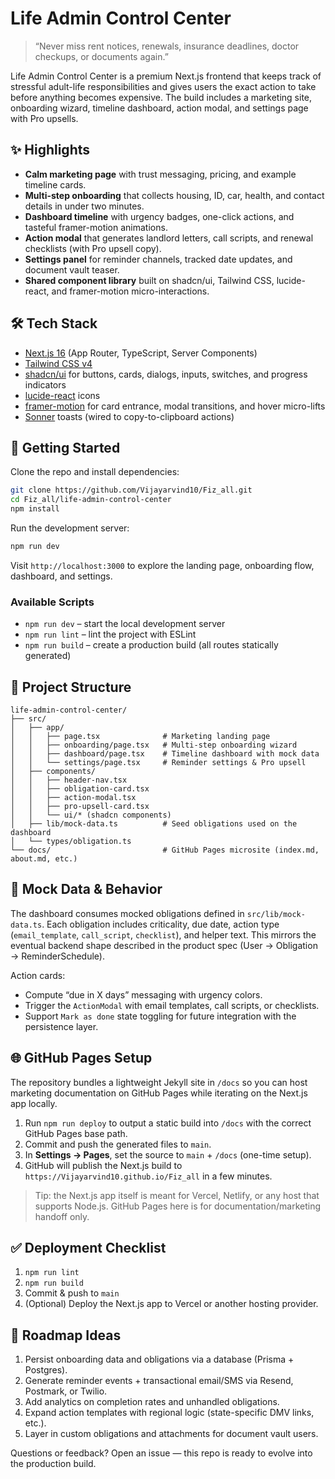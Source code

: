 # Life Admin Control Center

> “Never miss rent notices, renewals, insurance deadlines, doctor checkups, or documents again.”

Life Admin Control Center is a premium Next.js frontend that keeps track of stressful adult-life responsibilities and gives users the exact action to take before anything becomes expensive. The build includes a marketing site, onboarding wizard, timeline dashboard, action modal, and settings page with Pro upsells.

## ✨ Highlights

- **Calm marketing page** with trust messaging, pricing, and example timeline cards.
- **Multi-step onboarding** that collects housing, ID, car, health, and contact details in under two minutes.
- **Dashboard timeline** with urgency badges, one-click actions, and tasteful framer-motion animations.
- **Action modal** that generates landlord letters, call scripts, and renewal checklists (with Pro upsell copy).
- **Settings panel** for reminder channels, tracked date updates, and document vault teaser.
- **Shared component library** built on shadcn/ui, Tailwind CSS, lucide-react, and framer-motion micro-interactions.

## 🛠️ Tech Stack

- [Next.js 16](https://nextjs.org/) (App Router, TypeScript, Server Components)
- [Tailwind CSS v4](https://tailwindcss.com/)
- [shadcn/ui](https://ui.shadcn.com/) for buttons, cards, dialogs, inputs, switches, and progress indicators
- [lucide-react](https://lucide.dev/) icons
- [framer-motion](https://www.framer.com/motion/) for card entrance, modal transitions, and hover micro-lifts
- [Sonner](https://sonner.emilkowal.ski/) toasts (wired to copy-to-clipboard actions)

## 🚀 Getting Started

Clone the repo and install dependencies:

```bash
git clone https://github.com/Vijayarvind10/Fiz_all.git
cd Fiz_all/life-admin-control-center
npm install
```

Run the development server:

```bash
npm run dev
```

Visit `http://localhost:3000` to explore the landing page, onboarding flow, dashboard, and settings.

### Available Scripts

- `npm run dev` – start the local development server
- `npm run lint` – lint the project with ESLint
- `npm run build` – create a production build (all routes statically generated)

## 📁 Project Structure

```
life-admin-control-center/
├── src/
│   ├── app/
│   │   ├── page.tsx              # Marketing landing page
│   │   ├── onboarding/page.tsx   # Multi-step onboarding wizard
│   │   ├── dashboard/page.tsx    # Timeline dashboard with mock data
│   │   └── settings/page.tsx     # Reminder settings & Pro upsell
│   ├── components/
│   │   ├── header-nav.tsx
│   │   ├── obligation-card.tsx
│   │   ├── action-modal.tsx
│   │   ├── pro-upsell-card.tsx
│   │   └── ui/* (shadcn components)
│   ├── lib/mock-data.ts          # Seed obligations used on the dashboard
│   └── types/obligation.ts
└── docs/                         # GitHub Pages microsite (index.md, about.md, etc.)
```

## 🧪 Mock Data & Behavior

The dashboard consumes mocked obligations defined in `src/lib/mock-data.ts`. Each obligation includes criticality, due date, action type (`email_template`, `call_script`, `checklist`), and helper text. This mirrors the eventual backend shape described in the product spec (User → Obligation → ReminderSchedule).

Action cards:

- Compute “due in X days” messaging with urgency colors.
- Trigger the `ActionModal` with email templates, call scripts, or checklists.
- Support `Mark as done` state toggling for future integration with the persistence layer.

## 🌐 GitHub Pages Setup

The repository bundles a lightweight Jekyll site in `/docs` so you can host marketing documentation on GitHub Pages while iterating on the Next.js app locally.

1. Run `npm run deploy` to output a static build into `/docs` with the correct GitHub Pages base path.
2. Commit and push the generated files to `main`.
3. In **Settings → Pages**, set the source to `main` + `/docs` (one-time setup).
4. GitHub will publish the Next.js build to `https://Vijayarvind10.github.io/Fiz_all` in a few minutes.

> Tip: the Next.js app itself is meant for Vercel, Netlify, or any host that supports Node.js. GitHub Pages here is for documentation/marketing handoff only.

## ✅ Deployment Checklist

1. `npm run lint`
2. `npm run build`
3. Commit & push to `main`
4. (Optional) Deploy the Next.js app to Vercel or another hosting provider.

## 🧭 Roadmap Ideas

1. Persist onboarding data and obligations via a database (Prisma + Postgres).
2. Generate reminder events + transactional email/SMS via Resend, Postmark, or Twilio.
3. Add analytics on completion rates and unhandled obligations.
4. Expand action templates with regional logic (state-specific DMV links, etc.).
5. Layer in custom obligations and attachments for document vault users.

Questions or feedback? Open an issue — this repo is ready to evolve into the production build.

